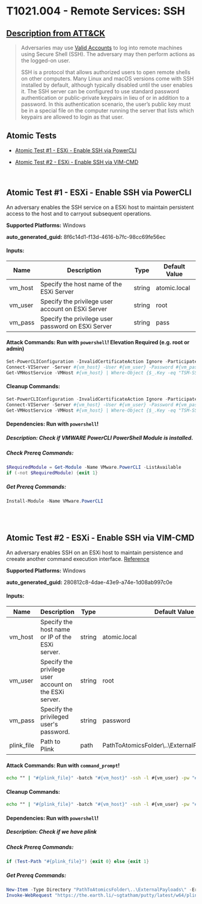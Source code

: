 # T1021.004 - Remote Services: SSH
## [Description from ATT&CK](https://attack.mitre.org/techniques/T1021/004)
<blockquote>

Adversaries may use [Valid Accounts](https://attack.mitre.org/techniques/T1078) to log into remote machines using Secure Shell (SSH). The adversary may then perform actions as the logged-on user.

SSH is a protocol that allows authorized users to open remote shells on other computers. Many Linux and macOS versions come with SSH installed by default, although typically disabled until the user enables it. The SSH server can be configured to use standard password authentication or public-private keypairs in lieu of or in addition to a password. In this authentication scenario, the user’s public key must be in a special file on the computer running the server that lists which keypairs are allowed to login as that user.

</blockquote>

## Atomic Tests

- [Atomic Test #1 - ESXi - Enable SSH via PowerCLI](#atomic-test-1---esxi---enable-ssh-via-powercli)

- [Atomic Test #2 - ESXi - Enable SSH via VIM-CMD](#atomic-test-2---esxi---enable-ssh-via-vim-cmd)


<br/>

## Atomic Test #1 - ESXi - Enable SSH via PowerCLI
An adversary enables the SSH service on a ESXi host to maintain persistent access to the host and to carryout subsequent operations.

**Supported Platforms:** Windows


**auto_generated_guid:** 8f6c14d1-f13d-4616-b7fc-98cc69fe56ec





#### Inputs:
| Name | Description | Type | Default Value |
|------|-------------|------|---------------|
| vm_host | Specify the host name of the ESXi Server | string | atomic.local|
| vm_user | Specify the privilege user account on ESXi Server | string | root|
| vm_pass | Specify the privilege user password on ESXi Server | string | pass|


#### Attack Commands: Run with `powershell`!  Elevation Required (e.g. root or admin) 


```powershell
Set-PowerCLIConfiguration -InvalidCertificateAction Ignore -ParticipateInCEIP:$false -Confirm:$false 
Connect-VIServer -Server #{vm_host} -User #{vm_user} -Password #{vm_pass}
Get-VMHostService -VMHost #{vm_host} | Where-Object {$_.Key -eq "TSM-SSH" } | Start-VMHostService -Confirm:$false
```

#### Cleanup Commands:
```powershell
Set-PowerCLIConfiguration -InvalidCertificateAction Ignore -ParticipateInCEIP:$false -Confirm:$false 
Connect-VIServer -Server #{vm_host} -User #{vm_user} -Password #{vm_pass}
Get-VMHostService -VMHost #{vm_host} | Where-Object {$_.Key -eq "TSM-SSH" } | Stop-VMHostService -Confirm:$false
```



#### Dependencies:  Run with `powershell`!
##### Description: Check if VMWARE PowerCLI PowerShell Module is installed.
##### Check Prereq Commands:
```powershell
$RequiredModule = Get-Module -Name VMware.PowerCLI -ListAvailable
if (-not $RequiredModule) {exit 1}
```
##### Get Prereq Commands:
```powershell
Install-Module -Name VMware.PowerCLI
```




<br/>
<br/>

## Atomic Test #2 - ESXi - Enable SSH via VIM-CMD
An adversary enables SSH on an ESXi host to maintain persistence and creeate another command execution interface.
[Reference](https://lolesxi-project.github.io/LOLESXi/lolesxi/Binaries/vim-cmd/#enable%20service)

**Supported Platforms:** Windows


**auto_generated_guid:** 280812c8-4dae-43e9-a74e-1d08ab997c0e





#### Inputs:
| Name | Description | Type | Default Value |
|------|-------------|------|---------------|
| vm_host | Specify the host name or IP of the ESXi server. | string | atomic.local|
| vm_user | Specify the privilege user account on the ESXi server. | string | root|
| vm_pass | Specify the privileged user's password. | string | password|
| plink_file | Path to Plink | path | PathToAtomicsFolder&#92;..&#92;ExternalPayloads&#92;plink.exe|


#### Attack Commands: Run with `command_prompt`! 


```cmd
echo "" | "#{plink_file}" -batch "#{vm_host}" -ssh -l #{vm_user} -pw "#{vm_pass}" "vim-cmd hostsvc/enable_ssh"
```

#### Cleanup Commands:
```cmd
echo "" | "#{plink_file}" -batch "#{vm_host}" -ssh -l #{vm_user} -pw "#{vm_pass}" "vim-cmd hostsvc/disable_ssh"
```



#### Dependencies:  Run with `powershell`!
##### Description: Check if we have plink
##### Check Prereq Commands:
```powershell
if (Test-Path "#{plink_file}") {exit 0} else {exit 1}
```
##### Get Prereq Commands:
```powershell
New-Item -Type Directory "PathToAtomicsFolder\..\ExternalPayloads\" -ErrorAction Ignore -Force | Out-Null
Invoke-WebRequest "https://the.earth.li/~sgtatham/putty/latest/w64/plink.exe" -OutFile "#{plink_file}"
```




<br/>
